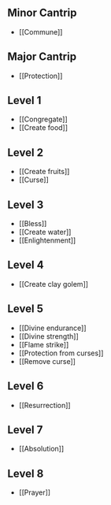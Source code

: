 ## Minor Cantrip

- [[Commune]]

## Major Cantrip

- [[Protection]]

## Level 1

- [[Congregate]]
- [[Create food]]

## Level 2

- [[Create fruits]]
- [[Curse]]

## Level 3

- [[Bless]]
- [[Create water]]
- [[Enlightenment]]

## Level 4

- [[Create clay golem]]

## Level 5

- [[Divine endurance]]
- [[Divine strength]]
- [[Flame strike]]
- [[Protection from curses]]
- [[Remove curse]]

## Level 6

- [[Resurrection]]

## Level 7

- [[Absolution]]

## Level 8

- [[Prayer]]
